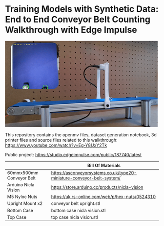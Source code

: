 # Training Models with Synthetic Data: End to End Conveyor Belt Counting Walkthrough with Edge Impulse 
[![Youtube Demo](demo.gif)](https://www.youtube.com/watch?v=Eg-Y8UxY2Tk)

This repository contains the openmv files, dataset generation notebook, 3d printer files and source files related to this walkthrough:
https://www.youtube.com/watch?v=Eg-Y8UxY2Tk

Public project: https://studio.edgeimpulse.com/public/187740/latest

|                          | Bill Of Materials                                                      |
|--------------------------|------------------------------------------------------------------------|
| 60mmx500mm Conveyor Belt | https://asconveyorsystems.co.uk/type20-miniature-conveyor-belt-system/ |
| Arduino Nicla Vision     | https://store.arduino.cc/products/nicla-vision                         |
| M5 Nyloc Nuts            | https://uk.rs-online.com/web/p/hex-nuts/0524310                        |
| Upright Mount x2         | conveyor belt upright.stl                                              |
| Bottom Case              | bottom case nicla vision.stl                                           |
| Top Case                 | top case nicla vision.stl                                              |